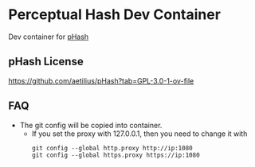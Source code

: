 # Perceptual Hash Dev Container

Dev container for [pHash](https://github.com/allape/pHash)

## pHash License

https://github.com/aetilius/pHash?tab=GPL-3.0-1-ov-file

## FAQ

- The git config will be copied into container.
  - If you set the proxy with 127.0.0.1, then you need to change it with
    ```shell
    git config --global http.proxy http://ip:1080
    git config --global https.proxy https://ip:1080
    ```
